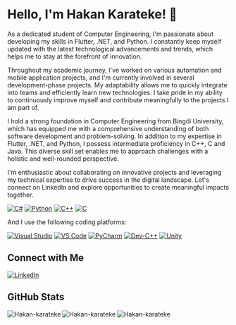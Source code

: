 # Hello, I'm Hakan Karateke! 👋

As a dedicated student of Computer Engineering, I'm passionate about developing my skills in Flutter, .NET, and Python. I constantly keep myself updated with the latest technological advancements and trends, which helps me to stay at the forefront of innovation.

Throughout my academic journey, I've worked on various automation and mobile application projects, and I'm currently involved in several development-phase projects. My adaptability allows me to quickly integrate into teams and efficiently learn new technologies. I take pride in my ability to continuously improve myself and contribute meaningfully to the projects I am part of.

I hold a strong foundation in Computer Engineering from Bingöl University, which has equipped me with a comprehensive understanding of both software development and problem-solving. In addition to my expertise in Flutter, .NET, and Python, I possess intermediate proficiency in C++, C and Java. This diverse skill set enables me to approach challenges with a holistic and well-rounded perspective.

I'm enthusiastic about collaborating on innovative projects and leveraging my technical expertise to drive success in the digital landscape. Let's connect on LinkedIn and explore opportunities to create meaningful impacts together.


[![C#](https://img.shields.io/badge/C%23-%23239120.svg?&style=flat&logo=c-sharp&logoColor=white)](https://docs.microsoft.com/en-us/dotnet/csharp/)
[![Python](https://img.shields.io/badge/Python-%233776AB.svg?&style=flat&logo=python&logoColor=white)](https://www.python.org/)
[![C++](https://img.shields.io/badge/C%2B%2B-%2300599C.svg?&style=flat&logo=c%2B%2B&logoColor=white)](https://isocpp.org/)
[![C](https://img.shields.io/badge/C-%2300599C.svg?&style=flat&logo=c&logoColor=white)](https://www.learn-c.org/)

And I use the following coding platforms:

[![Visual Studio](https://img.shields.io/badge/Visual%20Studio-%235C2D91.svg?&style=flat&logo=visual-studio&logoColor=white)](https://visualstudio.microsoft.com/)
[![VS Code](https://img.shields.io/badge/VS%20Code-%23007ACC.svg?&style=flat&logo=visual-studio-code&logoColor=white)](https://code.visualstudio.com/)
[![PyCharm](https://img.shields.io/badge/PyCharm-%23000000.svg?&style=flat&logo=pycharm&logoColor=white)](https://www.jetbrains.com/pycharm/)
[![Dev-C++](https://img.shields.io/badge/Dev%20C%2B%2B-%23B4009E.svg?&style=flat)](https://sourceforge.net/projects/orwelldevcpp/)
[![Unity](https://img.shields.io/badge/Unity-%23000000.svg?&style=flat&logo=unity&logoColor=white)](https://unity.com/)

## Connect with Me

[![LinkedIn](https://img.shields.io/badge/LinkedIn-Hakan%20Karateke-blue?style=flat&logo=linkedin)](https://www.linkedin.com/in/hakan-karateke-174013253/)

## GitHub Stats
<p><img align="left" src="https://github-readme-stats.vercel.app/api/top-langs?username=Hakan-karateke&show_icons=true&locale=en&layout=compact" alt="Hakan-karateke" /></p>
<p><img align="left" src="https://github-readme-stats.vercel.app/api?username=Hakan-karateke&show_icons=true&theme=radical&hide=issues,contribs" alt="Hakan-karateke" /></p>


<p><img align="center" src="https://github-readme-streak-stats.herokuapp.com/?user=Hakan-karateke&" alt="Hakan-karateke" /></p>
